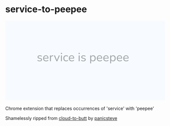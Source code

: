 service-to-peepee
=============

![](logo.png)

Chrome extension that replaces occurrences of 'service' with 'peepee'

Shamelessly ripped from [cloud-to-butt](https://github.com/panicsteve/cloud-to-butt)
by [panicsteve](https://github.com/panicsteve/)
